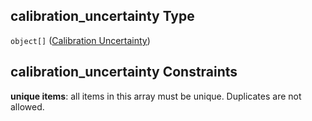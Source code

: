 ## calibration\_uncertainty Type

`object[]` ([Calibration Uncertainty](iea43_wra_data_model-properties-measurement-location-measurement-location-properties-measurement-point-measurement-point-properties-sensor-sensor-properties-calibration-calibration-properties-calibration-uncertainty-calibration-uncertainty.md))

## calibration\_uncertainty Constraints

**unique items**: all items in this array must be unique. Duplicates are not allowed.
